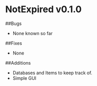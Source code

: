 # NotExpired v0.1.0

##Bugs
* None known so far

##Fixes
* None

##Additions
* Databases and Items to keep track of.
* Simple GUI


